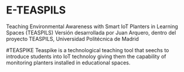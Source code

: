 # E-TEASPILS
Teaching Environmental Awareness with Smart IoT Planters in Learning Spaces (TEASPILS)
Versión desarrollada por Juan Arquero, dentro del proyecto TEASPILS, Universidad Politécnica de Madrid

#TEASPIKE
Teaspike is a technological teaching tool that seechs to introduce students into IoT technoloy giving them the capability of monitoring planters installed in educational spaces.